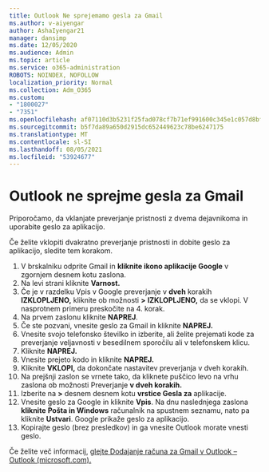 ```yaml
---
title: Outlook Ne sprejemamo gesla za Gmail
ms.author: v-aiyengar
author: AshaIyengar21
manager: dansimp
ms.date: 12/05/2020
ms.audience: Admin
ms.topic: article
ms.service: o365-administration
ROBOTS: NOINDEX, NOFOLLOW
localization_priority: Normal
ms.collection: Adm_O365
ms.custom:
- "1800027"
- "7351"
ms.openlocfilehash: af07110d3b5231f25fad078cf7b71ef991600c345e1c057d8bfe1614d9570580
ms.sourcegitcommit: b5f7da89a650d2915dc652449623c78be6247175
ms.translationtype: MT
ms.contentlocale: sl-SI
ms.lasthandoff: 08/05/2021
ms.locfileid: "53924677"
---
```

# <a name="outlook-wont-accept-your-gmail-password"></a>Outlook ne sprejme gesla za Gmail

Priporočamo, da vklanjate preverjanje pristnosti z dvema dejavnikoma in uporabite geslo za aplikacijo.

Če želite vklopiti dvakratno preverjanje pristnosti in dobite geslo za aplikacijo, sledite tem korakom.

1. V brskalniku odprite Gmail in **kliknite ikono aplikacije Google** v zgornjem desnem kotu zaslona.
1. Na levi strani kliknite **Varnost.**
1. Če je v razdelku Vpis v Google preverjanje v **dveh** korakih **IZKLOPLJENO,** kliknite ob možnosti **>** **IZKLOPLJENO,** da se vklopi.  V nasprotnem primeru preskočite na 4. korak.
1. Na prvem zaslonu kliknite **NAPREJ**.
1. Če ste pozvani, vnesite geslo za Gmail in kliknite **NAPREJ.**
1. Vnesite svojo telefonsko številko in izberite, ali želite prejemati kode za preverjanje veljavnosti v besedilnem sporočilu ali v telefonskem klicu.
1. Kliknite **NAPREJ.**
1. Vnesite prejeto kodo in kliknite **NAPREJ.**
1. Kliknite **VKLOPI,** da dokončate nastavitev preverjanja v dveh korakih.
1. Na prejšnji zaslon se vrnete tako, da kliknete puščico levo na vrhu zaslona ob možnosti Preverjanje **v dveh korakih.**
1. Izberite na **>** desnem desnem kotu **vrstice Gesla za** aplikacije.
1. Vnesite geslo za Google in kliknite **Vpis**. Na dnu naslednjega zaslona **kliknite** **Pošta in Windows** računalnik na spustnem seznamu, nato pa kliknite **Ustvari**.
Google prikaže geslo za aplikacijo. 
13. Kopirajte geslo (brez presledkov) in ga vnesite Outlook morate vnesti geslo.

Če želite več informacij, [glejte Dodajanje računa za Gmail v Outlook – Outlook (microsoft.com).](https://support.microsoft.com/office/add-a-gmail-account-to-outlook-70191667-9c52-4581-990e-e30318c2c081)
